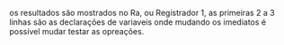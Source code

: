 os resultados são mostrados no Ra, ou Registrador 1, as primeiras 2 a 3 linhas são as declarações de variaveis onde mudando os imediatos é possível mudar testar as opreações.
